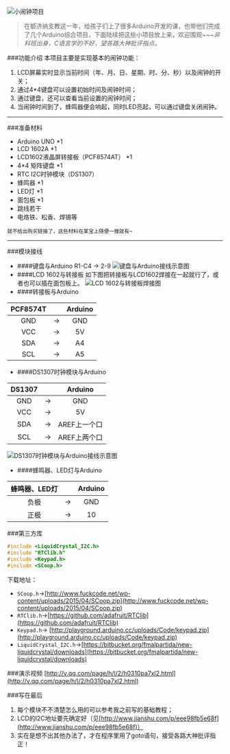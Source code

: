 ![小闹钟项目](http://o9k8cdbt4.bkt.clouddn.com/1.jpg)

> 在额济纳支教这一年，给孩子们上了很多Arduino开发的课，也带他们完成了几个Arduino综合项目，下面陆续把这些小项目放上来，欢迎围观~~~*非科班出身，C语言学的不好，望各路大神批评指点。*

###功能介绍
本项目主要是实现基本的闹钟功能：
1. LCD屏幕实时显示当前时间（年、月、日、星期、时、分、秒）以及闹钟的开关；
2. 通过4*4键盘可以设置初始时间及闹钟时间；
3. 通过键盘，还可以查看当前设置的闹钟时间；
4. 当闹钟时间到了，蜂鸣器便会响起，同时LED亮起，可以通过键盘关闭闹钟。

---

###准备材料
- Arduino UNO *1
- LCD 1602A *1
- LCD1602液晶屏转接板（PCF8574AT） *1
- 4*4 矩阵键盘 *1
- RTC I2C时钟模块（DS1307）
- 蜂鸣器 *1
- LED灯 *1
- 面包板 *1
- 跳线若干
- 电烙铁、松香、焊锡等

```
就不给出购买链接了，这些材料在某宝上随便一搜就有~
```
---
###模块接线
- ####键盘与Arduino
    R1-C4  ->  2-9
![键盘与Arduino接线示意图](http://o9k8cdbt4.bkt.clouddn.com/3.jpg)
- ####LCD 1602与转接板
如下图把转接板与LCD1602焊接在一起就行了，或者也可以插在面包板上。
  ![LCD 1602与转接板焊接图](http://o9k8cdbt4.bkt.clouddn.com/2.jpg)  
- ####转接板与Arduino

| PCF8574T|  | Arduino|
|:----:|:---:| :---:|
| GND| ->|GND |
| VCC| -> |5V|
|SDA| -> | A4 |
|SCL| -> | A5 |

- ####DS1307时钟模块与Arduino

| DS1307|  | Arduino|
|:----:|:---:| :---:|
| GND| ->|GND |
| VCC| -> |5V|
|SDA| -> | AREF上一个口|
|SCL| -> | AREF上两个口|

![DS1307时钟模块与Arduino接线示意图](http://o9k8cdbt4.bkt.clouddn.com/4.jpg)

- ####蜂鸣器、LED灯与Arduino

| 蜂鸣器、LED灯|  | Arduino|
|:----:|:---:| :---:|
| 负极| ->|GND |
| 正极| -> |10|

###第三方库
```c
#include <LiquidCrystal_I2C.h> 
#include "RTClib.h"
#include <Keypad.h>
#include <SCoop.h>
```
下载地址：
- `SCoop.h`->[http://www.fuckcode.net/wp-content/uploads/2015/04/SCoop.zip](http://www.fuckcode.net/wp-content/uploads/2015/04/SCoop.zip)
- `RTClib.h`->[https://github.com/adafruit/RTClib](https://github.com/adafruit/RTClib)
- `Keypad.h`-> [http://playground.arduino.cc/uploads/Code/keypad.zip](http://playground.arduino.cc/uploads/Code/keypad.zip)
- `LiquidCrystal_I2C.h`->[https://bitbucket.org/fmalpartida/new-liquidcrystal/downloads](https://bitbucket.org/fmalpartida/new-liquidcrystal/downloads)


###演示视频
[http://v.qq.com/page/h/l/2/h0310pa7xl2.html](http://v.qq.com/page/h/l/2/h0310pa7xl2.html)

###写在最后
1. 每个模块不不清楚怎么用的可以参考我之前写的基础教程；
2. LCD的I2C地址要先确定好（见[http://www.jianshu.com/p/eee98fb5e68f](http://www.jianshu.com/p/eee98fb5e68f)）
3. 实在是想不出其他办法了，才在程序里用了goto语句，接受各路大神批评指正！
